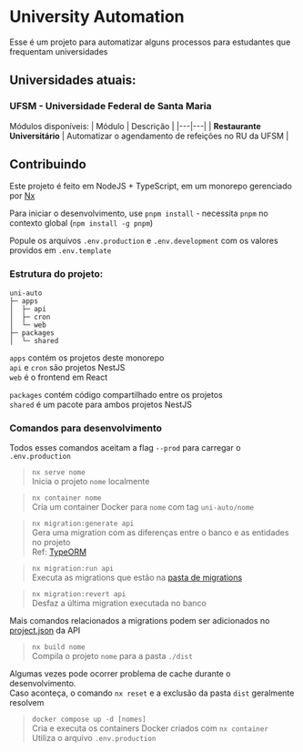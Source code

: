 # University Automation

Esse é um projeto para automatizar alguns processos para estudantes que frequentam universidades

## Universidades atuais:

### UFSM - Universidade Federal de Santa Maria

Módulos disponíveis:
| Módulo | Descrição |
|---|---|
| **Restaurante Universitário** | Automatizar o agendamento de refeições no RU da UFSM |

## Contribuindo

Este projeto é feito em NodeJS + TypeScript, em um monorepo gerenciado por [Nx](https://nx.dev)

Para iniciar o desenvolvimento, use `pnpm install` - necessita `pnpm` no contexto global (`npm install -g pnpm`)

Popule os arquivos `.env.production` e `.env.development` com os valores providos em `.env.template`

### Estrutura do projeto:

```
uni-auto
├─ apps
│  ├─ api
│  ├─ cron
│  └─ web
├─ packages
│  └─ shared
```

`apps` contém os projetos deste monorepo<br/>
`api` e `cron` são projetos NestJS<br/>
`web` é o frontend em React<br/>

`packages` contém código compartilhado entre os projetos<br/>
`shared` é um pacote para ambos projetos NestJS

### Comandos para desenvolvimento

Todos esses comandos aceitam a flag `--prod` para carregar o `.env.production`

> `nx serve nome`</br>
> Inicia o projeto `nome` localmente

> `nx container nome`</br>
> Cria um container Docker para `nome` com tag `uni-auto/nome`

> `nx migration:generate api`<br/>
> Gera uma migration com as diferenças entre o banco e as entidades no projeto<br/>
> Ref: [TypeORM](https://orkhan.gitbook.io/typeorm/docs/)

> `nx migration:run api`<br/>
> Executa as migrations que estão na [pasta de migrations](./packages/shared/src/migrations)

> `nx migration:revert api`<br/>
> Desfaz a última migration executada no banco

Mais comandos relacionados a migrations podem ser adicionados no [project.json](./apps/api/project.json) da API

> `nx build nome`<br/>
> Compila o projeto `nome` para a pasta `./dist`

Algumas vezes pode ocorrer problema de cache durante o desenvolvimento.<br/>
Caso aconteça, o comando `nx reset` e a exclusão da pasta `dist` geralmente resolvem

> `docker compose up -d [nomes]`<br/>
> Cria e executa os containers Docker criados com `nx container`<br/>
> Utiliza o arquivo `.env.production`
